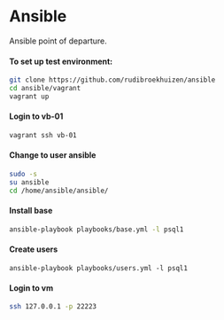 # Ansible

Ansible point of departure.

#### To set up test environment:

```sh
git clone https://github.com/rudibroekhuizen/ansible
cd ansible/vagrant
vagrant up
```

#### Login to vb-01
```bash
vagrant ssh vb-01
```

#### Change to user ansible
```bash
sudo -s
su ansible
cd /home/ansible/ansible/
```

#### Install base 
```bash
ansible-playbook playbooks/base.yml -l psql1
```

#### Create users
```
ansible-playbook playbooks/users.yml -l psql1
```
#### Login to vm
```sh
ssh 127.0.0.1 -p 22223
```
